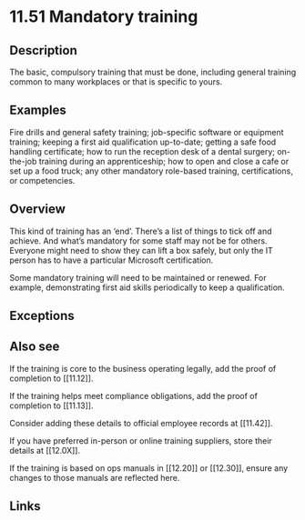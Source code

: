 # 11.51 Mandatory training

## Description

The basic, compulsory training that must be done, including general training common to many workplaces or that is specific to yours.

## Examples

Fire drills and general safety training; job-specific software or equipment training; keeping a first aid qualification up-to-date; getting a safe food handling certificate; how to run the reception desk of a dental surgery; on-the-job training during an apprenticeship; how to open and close a cafe or set up a food truck; any other mandatory role-based training, certifications, or competencies.

## Overview

This kind of training has an ‘end’. There’s a list of things to tick off and achieve. And what’s mandatory for some staff may not be for others. Everyone might need to show they can lift a box safely, but only the IT person has to have a particular Microsoft certification.

Some mandatory training will need to be maintained or renewed. For example, demonstrating first aid skills periodically to keep a qualification.

## Exceptions

## Also see

If the training is core to the business operating legally, add the proof of completion to [[11.12]].

If the training helps meet compliance obligations, add the proof of completion to [[11.13]].

Consider adding these details to official employee records at [[11.42]].

If you have preferred in-person or online training suppliers, store their details at [[12.0X]].

If the training is based on ops manuals in [[12.20]] or [[12.30]], ensure any changes to those manuals are reflected here.


## Links

